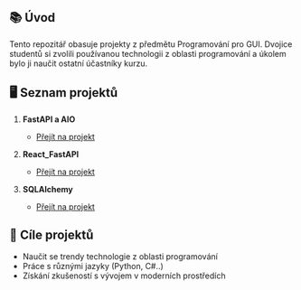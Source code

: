 ## 📚 Úvod

Tento repozitář obasuje projekty z předmětu	Programování pro GUI. Dvojice studentů si zvolili používanou technologii z oblasti programování a úkolem bylo ji naučit ostatní účastníky kurzu.

## 🖥️ Seznam projektů

1. **FastAPI a AIO**
   - [Přejít na projekt](./FastApi)

2. **React_FastAPI**
   - [Přejít na projekt](./React_FastAPI)

3. **SQLAlchemy**
   - [Přejít na projekt](./SQLAlchemy)

## 🎯 Cíle projektů

- Naučit se trendy technologie z oblasti programování
- Práce s různými jazyky (Python, C#..)
- Získání zkušeností s vývojem v moderních prostředích
